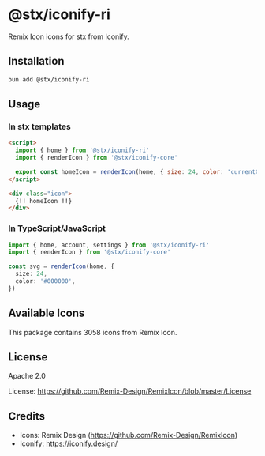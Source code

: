 # @stx/iconify-ri

Remix Icon icons for stx from Iconify.

## Installation

```bash
bun add @stx/iconify-ri
```

## Usage

### In stx templates

```html
<script>
  import { home } from '@stx/iconify-ri'
  import { renderIcon } from '@stx/iconify-core'

  export const homeIcon = renderIcon(home, { size: 24, color: 'currentColor' })
</script>

<div class="icon">
  {!! homeIcon !!}
</div>
```

### In TypeScript/JavaScript

```typescript
import { home, account, settings } from '@stx/iconify-ri'
import { renderIcon } from '@stx/iconify-core'

const svg = renderIcon(home, {
  size: 24,
  color: '#000000',
})
```

## Available Icons

This package contains 3058 icons from Remix Icon.

## License

Apache 2.0

License: https://github.com/Remix-Design/RemixIcon/blob/master/License

## Credits

- Icons: Remix Design (https://github.com/Remix-Design/RemixIcon)
- Iconify: https://iconify.design/
